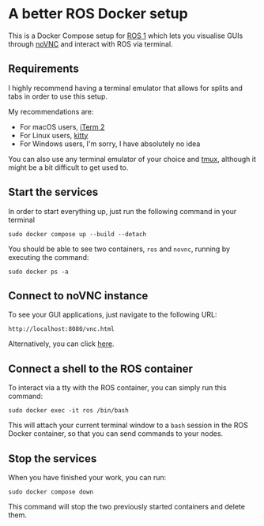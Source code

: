 # A better ROS Docker setup

This is a Docker Compose setup for [ROS 1](https://www.ros.org/) which lets you visualise GUIs through [noVNC](https://github.com/theasp/docker-novnc) and interact with ROS via terminal.

## Requirements

I highly recommend having a terminal emulator that allows for splits and tabs in order to use this setup.

My recommendations are:

- For macOS users, [iTerm 2](https://iterm2.com/)
- For Linux users, [kitty](https://sw.kovidgoyal.net/kitty/)
- For Windows users, I'm sorry, I have absolutely no idea

You can also use any terminal emulator of your choice and [tmux](https://github.com/tmux/tmux/wiki), although it might be a bit difficult to get used to.

## Start the services

In order to start everything up, just run the following command in your terminal

```
sudo docker compose up --build --detach
```

You should be able to see two containers, `ros` and `novnc`, running by executing the command:

```
sudo docker ps -a
```

## Connect to noVNC instance

To see your GUI applications, just navigate to the following URL:

```
http://localhost:8080/vnc.html
```

Alternatively, you can click [here](http://localhost:8080/vnc.html).

## Connect a shell to the ROS container

To interact via a tty with the ROS container, you can simply run this command:

```
sudo docker exec -it ros /bin/bash
```

This will attach your current terminal window to a `bash` session in the ROS Docker container, so that you can send commands to your nodes.

## Stop the services

When you have finished your work, you can run:

```
sudo docker compose down
```

This command will stop the two previously started containers and delete them.
